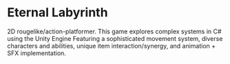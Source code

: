 # Eternal Labyrinth
 2D rougelike/action-platformer.
 This game explores complex systems in C# using the Unity Engine
 Featuring a sophisticated movement system, diverse characters and abilities, unique item interaction/synergy, and animation + SFX implementation.

